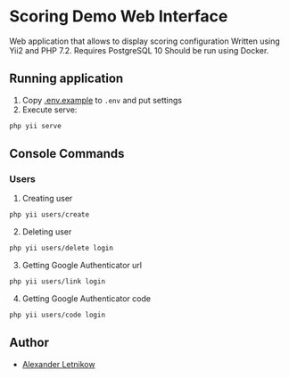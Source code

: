 # Scoring Demo Web Interface
Web application that allows to display scoring configuration
Written using Yii2 and PHP 7.2. Requires PostgreSQL 10
Should be run using Docker.

## Running application
1. Copy [.env.example](./.env.example) to `.env` and put settings
2. Execute serve:
```bash
php yii serve
```

## Console Commands
### Users
1. Creating user
```bash
php yii users/create
```
2. Deleting user
```bash
php yii users/delete login
```
3. Getting Google Authenticator url
```bash
php yii users/link login
```
4. Getting Google Authenticator code
```bash
php yii users/code login
```

## Author
- [Alexander <horat1us> Letnikow](mailto:reclamme@gmail.com)
